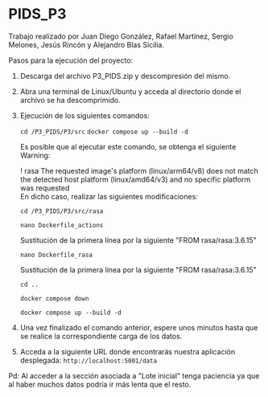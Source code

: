 # PIDS_P3
Trabajo realizado por Juan Diego González, Rafael Martínez, Sergio Melones, Jesús Rincón y Alejandro Blas Sicilia.

Pasos para la ejecución del proyecto:
1. Descarga del archivo P3_PIDS.zip y descompresión del mismo.
2. Abra una terminal de Linux/Ubuntu y acceda al directorio donde el archivo se ha descomprimido.
3. Ejecución de los siguientes comandos:
   
   `cd /P3_PIDS/P3/src` 
   `docker compose up --build -d`
   
   Es posible que al ejecutar este comando, se obtenga el siguiente Warning:
   
   ! rasa The requested image's platform (linux/arm64/v8) does not match the detected host platform (linux/amd64/v3) and no specific platform was requested  
   En dicho caso, realizar las siguientes modificaciones:
   
   `cd /P3_PIDS/P3/src/rasa`
   
   `nano Dockerfile_actions`
   
   Sustitución de la primera línea por la siguiente "FROM rasa/rasa:3.6.15"

   `nano Dockerfile_rasa`
   
   Sustitución de la primera línea por la siguiente "FROM rasa/rasa:3.6.15"
     
   `cd ..`
   
   `docker compose down`
   
   `docker compose up --build -d`
   
4. Una vez finalizado el comando anterior, espere unos minutos hasta que se realice la correspondiente carga de los datos.
   
5. Acceda a la siguiente URL donde encontrarás nuestra aplicación desplegada: `http://localhost:5001/data`

Pd: Al acceder a la sección asociada a "Lote inicial" tenga paciencia ya que al haber muchos datos podría ir más lenta que el resto.
